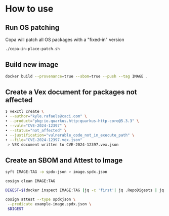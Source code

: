# How to use

## Run OS patching 

Copa will patch all OS packages with a "fixed-in" version

```bash
./copa-in-place-patch.sh
```

## Build new image

```bash
docker build --provenance=true --sbom=true --push --tag IMAGE .
```

## Create a Vex document for packages not affected

```bash
❯ vexctl create \
∙ --author="kyle.rafaels@caci.com" \
∙ --product="pkg:io.quarkus.http:quarkus-http-core@5.3.3" \
∙ --vuln="CVE-2024-12397" \
∙ --status="not_affected" \
∙ --justification="vulnerable_code_not_in_execute_path" \
∙ --file="CVE-2024-12397.vex.json"
 > VEX document written to CVE-2024-12397.vex.json
 ```

## Create an SBOM and Attest to Image

```bash
syft IMAGE:TAG -o spdx-json > image.spdx.json

cosign clean IMAGE:TAG

DIGEST=$(docker inspect IMAGE:TAG |jq -c 'first'| jq .RepoDigests | jq -c 'first' | tr -d '"')

cosign attest --type spdxjson \
 --predicate example-image.spdx.json \
 $DIGEST
```
